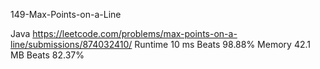 149-Max-Points-on-a-Line

Java
https://leetcode.com/problems/max-points-on-a-line/submissions/874032410/
Runtime
10 ms
Beats
98.88%
Memory
42.1 MB
Beats
82.37%